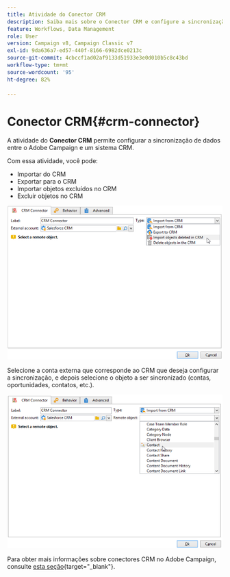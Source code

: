 ```yaml
---
title: Atividade do Conector CRM
description: Saiba mais sobre o Conector CRM e configure a sincronização de dados
feature: Workflows, Data Management
role: User
version: Campaign v8, Campaign Classic v7
exl-id: 9da636a7-ed57-440f-8166-6982dce0213c
source-git-commit: 4cbccf1ad02af9133d51933e3e0d010b5c8c43bd
workflow-type: tm+mt
source-wordcount: '95'
ht-degree: 82%

---
```


# Conector CRM{#crm-connector}

A atividade do **Conector CRM** permite configurar a sincronização de dados entre o Adobe Campaign e um sistema CRM.

Com essa atividade, você pode:

* Importar do CRM
* Exportar para o CRM
* Importar objetos excluídos no CRM
* Excluir objetos no CRM

![](assets/crm_task_select_op.png)

Selecione a conta externa que corresponde ao CRM que deseja configurar a sincronização, e depois selecione o objeto a ser sincronizado (contas, oportunidades, contatos, etc.).

![](assets/crm_task_select_obj.png)

Para obter mais informações sobre conectores CRM no Adobe Campaign, consulte [esta seção](https://experienceleague.adobe.com/docs/campaign/campaign-v8/connect/ac-crm/crm.html?lang=pt-BR){target="_blank"}.
